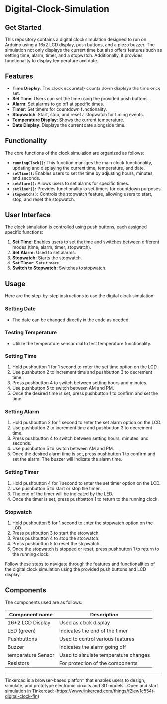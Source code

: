 # Digital-Clock-Simulation

## Get Started
This repository contains a digital clock simulation designed to run on Arduino using a 16x2 LCD display, push buttons, and a piezo buzzer. The simulation not only displays the current time but also offers features such as setting time, alarm, timer, and a stopwatch. Additionally, it provides functionality to display temperature and date.

## Features

- **Time Display**: The clock accurately counts down displays the time once set.
- **Set Time**: Users can set the time using the provided push buttons.
- **Alarm**: Set alarms to go off at specific times.
- **Timer**: Set timers for countdown functionality.
- **Stopwatch**: Start, stop, and reset a stopwatch for timing events.
- **Temperature Display**: Shows the current temperature.
- **Date Display**: Displays the current date alongside time.

## Functionality

The core functions of the clock simulation are organized as follows:

- **`runningClock()`:** This function manages the main clock functionality, updating and displaying the current time, temperature, and date.
- **`setTime()`:** Enables users to set the time by adjusting hours, minutes, and seconds.
- **`setAlarm()`:** Allows users to set alarms for specific times.
- **`setTimer()`:** Provides functionality to set timers for countdown purposes.
- **`stopwatch()`:** Controls the stopwatch feature, allowing users to start, stop, and reset the stopwatch.

## User Interface

The clock simulation is controlled using push buttons, each assigned specific functions:

1. **Set Time:** Enables users to set the time and switches between different modes (time, alarm, timer, stopwatch).
2. **Set Alarm:** Used to set alarms.
3. **Stopwatch:** Starts the stopwatch.
4. **Set Timer:** Sets timers.
5. **Switch to Stopwatch:** Switches to stopwatch.

## Usage

Here are the step-by-step instructions to use the digital clock simulation:

### Setting Date
- The date can be changed directly in the code as needed.

### Testing Temperature
- Utilize the temperature sensor dial to test temperature functionality.

### Setting Time
1. Hold pushbutton 1 for 1 second to enter the set time option on the LCD.
2. Use pushbutton 2 to increment time and pushbutton 3 to decrement time.
3. Press pushbutton 4 to switch between setting hours and minutes.
4. Use pushbutton 5 to switch between AM and PM.
5. Once the desired time is set, press pushbutton 1 to confirm and set the time.

### Setting Alarm
1. Hold pushbutton 2 for 1 second to enter the set alarm option on the LCD.
2. Use pushbutton 2 to increment time and pushbutton 3 to decrement time.
3. Press pushbutton 4 to switch between setting hours, minutes, and seconds.
4. Use pushbutton 5 to switch between AM and PM.
5. Once the desired alarm time is set, press pushbutton 1 to confirm and set the alarm. The buzzer will indicate the alarm time.

### Setting Timer
1. Hold pushbutton 4 for 1 second to enter the set timer option on the LCD.
2. Use pushbutton 5 to start or stop the timer.
3. The end of the timer will be indicated by the LED.
4. Once the timer is set, press pushbutton 1 to return to the running clock.

### Stopwatch
1. Hold pushbutton 5 for 1 second to enter the stopwatch option on the LCD.
2. Press pushbutton 3 to start the stopwatch.
3. Press pushbutton 4 to stop the stopwatch.
4. Press pushbutton 5 to reset the stopwatch.
5. Once the stopwatch is stopped or reset, press pushbutton 1 to return to the running clock.

Follow these steps to navigate through the features and functionalities of the digital clock simulation using the provided push buttons and LCD display.


## Components

The components used are as follows:

| Component name | Description |
| --- | --- |
| 16*2 LCD Display | Used as clock display |
| LED (green) | Indicates the end of the timer |
| Pushbuttons | Used to control various features |
| Buzzer | Indicates the alarm going off |
| temperature Sensor | Used to simulate temperature changes |
| Resistors | For protection of the components |

***
Tinkercad is a browser-based platform that enables users to design, simulate, and prototype electronic circuits and 3D models..
Open and start simulation in Tinkercad: (https://www.tinkercad.com/things/f2lew1c554t-digital-clock-fin)

